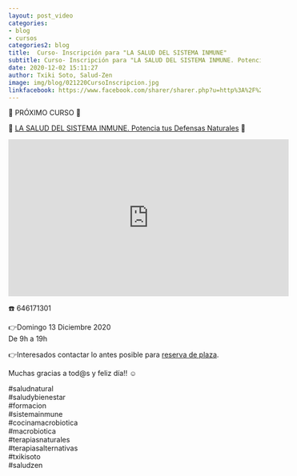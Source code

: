 ```yaml
---
layout: post_video
categories:
- blog
- cursos
categories2: blog
title:  Curso- Inscripción para "LA SALUD DEL SISTEMA INMUNE"
subtitle: Curso- Inscripción para "LA SALUD DEL SISTEMA INMUNE. Potencia tus Defensas Naturales"
date: 2020-12-02 15:11:27
author: Txiki Soto, Salud-Zen
image: img/blog/021220CursoInscripcion.jpg
linkfacebook: https://www.facebook.com/sharer/sharer.php?u=http%3A%2F%2Fwww.salud-zen.com%2Fblog%2Fcursos%2F2020%2F12%2F02%2Fcurso-salud-sistema-inmune-inscripcion.html&amp;src=sdkpreparse
---
```


📣 PRÓXIMO CURSO 📣  

 🦠 [LA SALUD DEL SISTEMA INMUNE. Potencia tus Defensas Naturales][Curso] 🦠  

<iframe src="https://www.facebook.com/plugins/video.php?height=314&href=https%3A%2F%2Fwww.facebook.com%2Fsaludzen.estilodevida%2Fvideos%2F2926085024289782%2F&show_text=false&width=560" width="560" height="314" style="border:none;overflow:hidden" scrolling="no" frameborder="0" allowfullscreen="true" allow="autoplay; clipboard-write; encrypted-media; picture-in-picture; web-share" allowFullScreen="true"></iframe>

☎️ 646171301  

👉Domingo 13 Diciembre 2020  
      De 9h a 19h  

👉Interesados contactar lo antes posible para <a href="mailto:estilodevida@salud-zen.com?Subject=LA SALUD DEL SISTEMA INMUNE-Reserva de Plaza&body=%0A%0A Me gustaría reservar una plaza para el curso de LA SALUD DEL SISTEMA INMUNE. Potencia tus Defensas Naturales (13 Diciembre'20). Mis datos Personales son:%0A%0A   -Nombre:%0A%0A   -Apellidos:%0A%0A   -Fecha de nacimiento:%0A%0A   -Teléfono:%0A%0A    -Correo Electrónico:%0A%0A">reserva de plaza</a>.


Muchas gracias a tod@s y feliz día!! ☺️

 #saludnatural  
 #saludybienestar  
 #formacion  
 #sistemainmune  
 #cocinamacrobiotica  
 #macrobiotica  
 #terapiasnaturales  
 #terapiasalternativas  
 #txikisoto  
 #saludzen  


[Curso]:{{site.url}}{{site.baseurl}}/evento/2020/12/13/curso-salud-sistema-inmune.html
